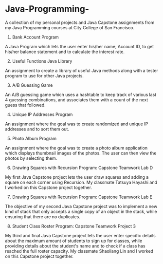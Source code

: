 # Java-Programming-
A collection of my personal projects and Java Capstone assignments from my Java Programming courses at City College of San Francisco. 

1) Bank Account Program

A Java Program which lets the user enter his/her name, Account ID, to get his/her balance statement and to calculate the interest rate. 

2) Useful Functions Java Library 

An assignment to create a library of useful Java methods along with a tester program  to use for other Java projects.

3) A/B Guessing Game

An A/B guessing game which uses a hashtable to keep track of various last 4 guessing combinations, and associates them with a count of the next guess that followed. 

4) Unique IP Addresses Program

An assignment where the goal was to create randomized and unique IP addresses and to sort them out.

5) Photo Album Program

An assignment where the goal was to create a photo album application which displays thumbnail images of the photos. The user can then view the photos by selecting them. 

6) Drawing Squares with Recursion Program: Capstone Teamwork Lab D 

My first Java Capstone project lets the user draw squares and adding a square on each corner using Recursion. My classmate Tatsuya Hayashi and I worked on this Capstone project together. 

7) Drawing Squares with Recursion Program: Capstone Teamwork Lab E

The objective of my second Java Capstone project was to implement a new kind of stack that only accepts a single copy of an object in the stack, while ensuring that there are no duplicates.

8) Student Class Roster Program: Capstone Teamwork Project 3

My third and final Java Capstone project lets the user enter specific details about the maximum amount of students to sign up for classes, while providing details about the student's name and to check if a class has reached the full roster capacity. My classmate Shaoliang Lin and I worked on this Capstone project together. 







